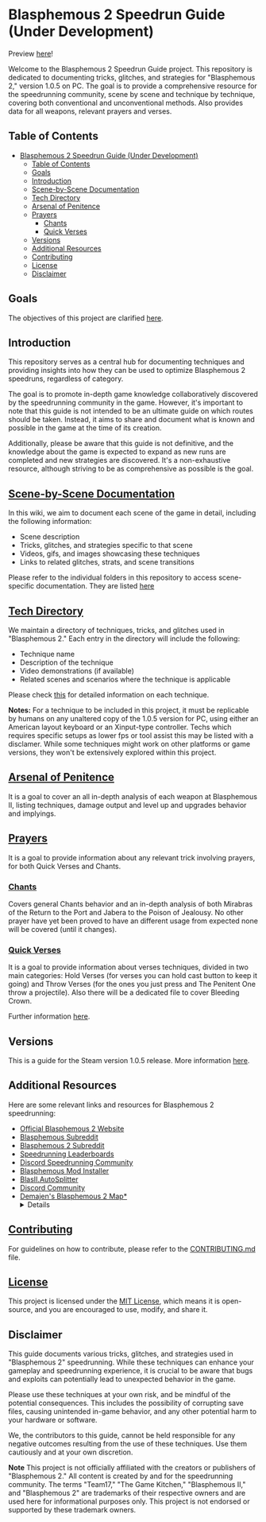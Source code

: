# Blasphemous 2 Speedrun Guide (Under Development)

Preview [here](https://blas2guide.vercel.app/)!

Welcome to the Blasphemous 2 Speedrun Guide project. This repository is dedicated to documenting tricks, glitches, and strategies for "Blasphemous 2," version 1.0.5 on PC. The goal is to provide a comprehensive resource for the speedrunning community, scene by scene and technique by technique, covering both conventional and unconventional methods. Also provides data for all weapons, relevant prayers and verses.

## Table of Contents

- [Blasphemous 2 Speedrun Guide (Under Development)](#blasphemous-2-speedrun-guide-under-development)
  - [Table of Contents](#table-of-contents)
  - [Goals](#goals)
  - [Introduction](#introduction)
  - [Scene-by-Scene Documentation](#scene-by-scene-documentation)
  - [Tech Directory](#tech-directory)
  - [Arsenal of Penitence](#arsenal-of-penitence)
  - [Prayers](#prayers)
    - [Chants](#chants)
    - [Quick Verses](#quick-verses)
  - [Versions](#versions)
  - [Additional Resources](#additional-resources)
  - [Contributing](#contributing)
  - [License](#license)
  - [Disclaimer](#disclaimer)

## Goals

The objectives of this project are clarified [here](utils/goals.md).

## Introduction

This repository serves as a central hub for documenting techniques and providing insights into how they can be used to optimize Blasphemous 2 speedruns, regardless of category.

The goal is to promote in-depth game knowledge collaboratively discovered by the speedrunning community in the game. However, it's important to note that this guide is not intended to be an ultimate guide on which routes should be taken. Instead, it aims to share and document what is known and possible in the game at the time of its creation.

Additionally, please be aware that this guide is not definitive, and the knowledge about the game is expected to expand as new runs are completed and new strategies are discovered. It's a non-exhaustive resource, although striving to be as comprehensive as possible is the goal.

## [Scene-by-Scene Documentation](src/scenes/scenes.md)

In this wiki, we aim to document each scene of the game in detail, including the following information:

- Scene description
- Tricks, glitches, and strategies specific to that scene
- Videos, gifs, and images showcasing these techniques
- Links to related glitches, strats, and scene transitions

Please refer to the individual folders in this repository to access scene-specific documentation. They are listed [here](src/scenes/scenes.md)

## [Tech Directory](src/technique/techs.md)

We maintain a directory of techniques, tricks, and glitches used in "Blasphemous 2." Each entry in the directory will include the following:

- Technique name
- Description of the technique
- Video demonstrations (if available)
- Related scenes and scenarios where the technique is applicable

Please check [this](src/technique/techs.md) for detailed information on each technique.

**Notes:**
For a technique to be included in this project, it must be replicable by humans on any unaltered copy of the 1.0.5 version for PC, using either an American layout keyboard or an Xinput-type controller. Techs which requires specific setups as lower fps or tool assist this may be listed with a disclamer. While some techniques might work on other platforms or game versions, they won't be extensively explored within this project.

## [Arsenal of Penitence](src/arsenal/arsenal.md)

It is a goal to cover an all in-depth analysis of each weapon at Blasphemous II, listing techniques, damage output and level up and upgrades behavior and implyings.

## [Prayers](src/prayers/prayers.md)

It is a goal to provide information about any relevant trick involving prayers, for both Quick Verses and Chants.

### [Chants](src/prayers/chants/chants.md)

Covers general Chants behavior and an in-depth analysis of both Mirabras of the Return to the Port and Jabera to the Poison of Jealousy. No other prayer have yet been proved to have an different usage from expected none will be covered (until it changes).

### [Quick Verses](src/prayers/verses/verses.md)

It is a goal to provide information about verses techniques, divided in two main categories: Hold Verses (for verses you can hold cast button to keep it going) and Throw Verses (for the ones you just press and The Penitent One throw a projectile). Also there will be a dedicated file to cover Bleeding Crown.

Further information [here](src/prayers/verses/verses.md).

## Versions

This is a guide for the Steam version 1.0.5 release. More information [here](utils/versions.md).

## Additional Resources

Here are some relevant links and resources for Blasphemous 2 speedrunning:

- [Official Blasphemous 2 Website](https://www.blasphemous2game.com/)
- [Blasphemous Subreddit](https://www.reddit.com/r/Blasphemous)
- [Blasphemous 2 Subreddit](https://www.reddit.com/r/BlasphemousII)
- [Speedrunning Leaderboards](https://www.speedrun.com/Blasphemous_II)
- [Discord Speedrunning Community](https://discord.gg/blasphemous2speedrun)
- [Blasphemous Mod Installer](https://github.com/BrandenEK/Blasphemous-Mod-Installer)
- [BlasII.AutoSplitter](https://github.com/BrandenEK/BlasII.AutoSplitter)
- [Discord Community](https://discord.com/invite/YDPRKerPtw)
- [Demajen's Blasphemous 2 Map*](https://www.demajen.co.uk/#B)<details>
    Demajen's Metroidvania Maps are provided by Demajen and are subject to their terms of use and rules. Be sure to use the map in accordance with their guidelines and respect their content. Their maps are the property of Demajen, and any rules they have set should be followed.
  </details>

## [Contributing](CONTRIBUTING.md)

For guidelines on how to contribute, please refer to the [CONTRIBUTING.md](CONTRIBUTING.md) file.

## [License](LICENSE)

This project is licensed under the [MIT License](LICENSE), which means it is open-source, and you are encouraged to use, modify, and share it.

## Disclaimer

This guide documents various tricks, glitches, and strategies used in "Blasphemous 2" speedrunning. While these techniques can enhance your gameplay and speedrunning experience, it is crucial to be aware that bugs and exploits can potentially lead to unexpected behavior in the game.

Please use these techniques at your own risk, and be mindful of the potential consequences. This includes the possibility of corrupting save files, causing unintended in-game behavior, and any other potential harm to your hardware or software.

We, the contributors to this guide, cannot be held responsible for any negative outcomes resulting from the use of these techniques. Use them cautiously and at your own discretion.

**Note** This project is not officially affiliated with the creators or publishers of "Blasphemous 2." All content is created by and for the speedrunning community. The terms "Team17," "The Game Kitchen," "Blasphemous II," and "Blasphemous 2" are trademarks of their respective owners and are used here for informational purposes only. This project is not endorsed or supported by these trademark owners.
